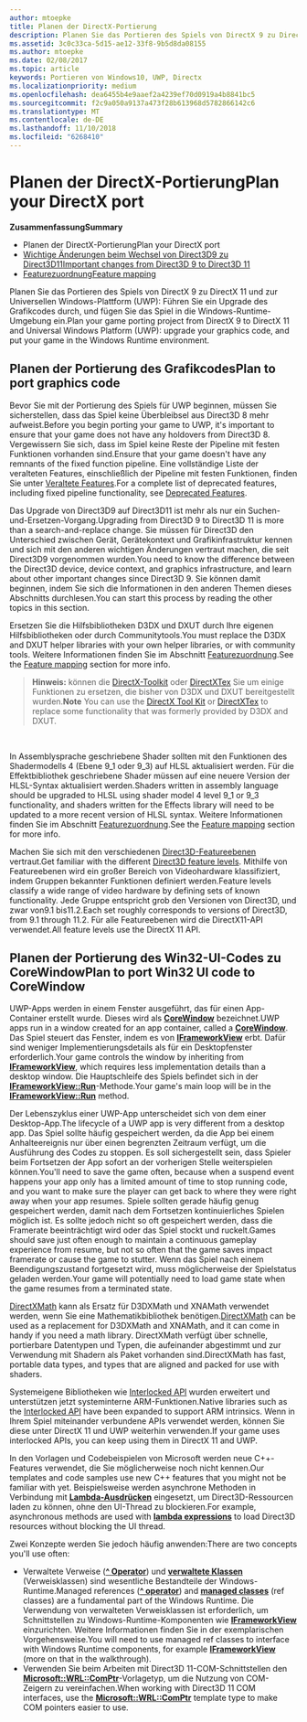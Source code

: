 ```yaml
---
author: mtoepke
title: Planen der DirectX-Portierung
description: Planen Sie das Portieren des Spiels von DirectX 9 zu DirectX 11 und zur Universellen Windows-Plattform (UWP) - Führen Sie ein Upgrade des Grafikcodes durch, und fügen Sie das Spiel in die Windows-Runtime-Umgebung ein.
ms.assetid: 3c0c33ca-5d15-ae12-33f8-9b5d8da08155
ms.author: mtoepke
ms.date: 02/08/2017
ms.topic: article
keywords: Portieren von Windows10, UWP, Directx
ms.localizationpriority: medium
ms.openlocfilehash: dea6455b4e9aaef2a4239ef70d0919a4b8841bc5
ms.sourcegitcommit: f2c9a050a9137a473f28b613968d5782866142c6
ms.translationtype: MT
ms.contentlocale: de-DE
ms.lasthandoff: 11/10/2018
ms.locfileid: "6268410"
---
```

# <a name="plan-your-directx-port"></a><span data-ttu-id="3eca8-104">Planen der DirectX-Portierung</span><span class="sxs-lookup"><span data-stu-id="3eca8-104">Plan your DirectX port</span></span>



**<span data-ttu-id="3eca8-105">Zusammenfassung</span><span class="sxs-lookup"><span data-stu-id="3eca8-105">Summary</span></span>**

-   <span data-ttu-id="3eca8-106">Planen der DirectX-Portierung</span><span class="sxs-lookup"><span data-stu-id="3eca8-106">Plan your DirectX port</span></span>
-   [<span data-ttu-id="3eca8-107">Wichtige Änderungen beim Wechsel von Direct3D9 zu Direct3D11</span><span class="sxs-lookup"><span data-stu-id="3eca8-107">Important changes from Direct3D 9 to Direct3D 11</span></span>](understand-direct3d-11-1-concepts.md)
-   [<span data-ttu-id="3eca8-108">Featurezuordnung</span><span class="sxs-lookup"><span data-stu-id="3eca8-108">Feature mapping</span></span>](feature-mapping.md)


<span data-ttu-id="3eca8-109">Planen Sie das Portieren des Spiels von DirectX 9 zu DirectX 11 und zur Universellen Windows-Plattform (UWP): Führen Sie ein Upgrade des Grafikcodes durch, und fügen Sie das Spiel in die Windows-Runtime-Umgebung ein.</span><span class="sxs-lookup"><span data-stu-id="3eca8-109">Plan your game porting project from DirectX 9 to DirectX 11 and Universal Windows Platform (UWP): upgrade your graphics code, and put your game in the Windows Runtime environment.</span></span>

## <a name="plan-to-port-graphics-code"></a><span data-ttu-id="3eca8-110">Planen der Portierung des Grafikcodes</span><span class="sxs-lookup"><span data-stu-id="3eca8-110">Plan to port graphics code</span></span>


<span data-ttu-id="3eca8-111">Bevor Sie mit der Portierung des Spiels für UWP beginnen, müssen Sie sicherstellen, dass das Spiel keine Überbleibsel aus Direct3D 8 mehr aufweist.</span><span class="sxs-lookup"><span data-stu-id="3eca8-111">Before you begin porting your game to UWP, it's important to ensure that your game does not have any holdovers from Direct3D 8.</span></span> <span data-ttu-id="3eca8-112">Vergewissern Sie sich, dass im Spiel keine Reste der Pipeline mit festen Funktionen vorhanden sind.</span><span class="sxs-lookup"><span data-stu-id="3eca8-112">Ensure that your game doesn't have any remnants of the fixed function pipeline.</span></span> <span data-ttu-id="3eca8-113">Eine vollständige Liste der veralteten Features, einschließlich der Pipeline mit festen Funktionen, finden Sie unter [Veraltete Features](https://msdn.microsoft.com/library/windows/desktop/cc308047).</span><span class="sxs-lookup"><span data-stu-id="3eca8-113">For a complete list of deprecated features, including fixed pipeline functionality, see [Deprecated Features](https://msdn.microsoft.com/library/windows/desktop/cc308047).</span></span>

<span data-ttu-id="3eca8-114">Das Upgrade von Direct3D9 auf Direct3D11 ist mehr als nur ein Suchen-und-Ersetzen-Vorgang.</span><span class="sxs-lookup"><span data-stu-id="3eca8-114">Upgrading from Direct3D 9 to Direct3D 11 is more than a search-and-replace change.</span></span> <span data-ttu-id="3eca8-115">Sie müssen für Direct3D den Unterschied zwischen Gerät, Gerätekontext und Grafikinfrastruktur kennen und sich mit den anderen wichtigen Änderungen vertraut machen, die seit Direct3D9 vorgenommen wurden.</span><span class="sxs-lookup"><span data-stu-id="3eca8-115">You need to know the difference between the Direct3D device, device context, and graphics infrastructure, and learn about other important changes since Direct3D 9.</span></span> <span data-ttu-id="3eca8-116">Sie können damit beginnen, indem Sie sich die Informationen in den anderen Themen dieses Abschnitts durchlesen.</span><span class="sxs-lookup"><span data-stu-id="3eca8-116">You can start this process by reading the other topics in this section.</span></span>

<span data-ttu-id="3eca8-117">Ersetzen Sie die Hilfsbibliotheken D3DX und DXUT durch Ihre eigenen Hilfsbibliotheken oder durch Communitytools.</span><span class="sxs-lookup"><span data-stu-id="3eca8-117">You must replace the D3DX and DXUT helper libraries with your own helper libraries, or with community tools.</span></span> <span data-ttu-id="3eca8-118">Weitere Informationen finden Sie im Abschnitt [Featurezuordnung](feature-mapping.md).</span><span class="sxs-lookup"><span data-stu-id="3eca8-118">See the [Feature mapping](feature-mapping.md) section for more info.</span></span>

> <span data-ttu-id="3eca8-119">**Hinweis:**  können die [DirectX-Toolkit](http://go.microsoft.com/fwlink/p/?LinkID=248929) oder [DirectXTex](http://go.microsoft.com/fwlink/p/?LinkID=248926) Sie um einige Funktionen zu ersetzen, die bisher von D3DX und DXUT bereitgestellt wurden.</span><span class="sxs-lookup"><span data-stu-id="3eca8-119">**Note** You can use the [DirectX Tool Kit](http://go.microsoft.com/fwlink/p/?LinkID=248929) or [DirectXTex](http://go.microsoft.com/fwlink/p/?LinkID=248926) to replace some functionality that was formerly provided by D3DX and DXUT.</span></span>

 

<span data-ttu-id="3eca8-120">In Assemblysprache geschriebene Shader sollten mit den Funktionen des Shadermodells 4 (Ebene 9_1 oder 9_3) auf HLSL aktualisiert werden. Für die Effektbibliothek geschriebene Shader müssen auf eine neuere Version der HLSL-Syntax aktualisiert werden.</span><span class="sxs-lookup"><span data-stu-id="3eca8-120">Shaders written in assembly language should be upgraded to HLSL using shader model 4 level 9\_1 or 9\_3 functionality, and shaders written for the Effects library will need to be updated to a more recent version of HLSL syntax.</span></span> <span data-ttu-id="3eca8-121">Weitere Informationen finden Sie im Abschnitt [Featurezuordnung](feature-mapping.md).</span><span class="sxs-lookup"><span data-stu-id="3eca8-121">See the [Feature mapping](feature-mapping.md) section for more info.</span></span>

<span data-ttu-id="3eca8-122">Machen Sie sich mit den verschiedenen [Direct3D-Featureebenen](https://msdn.microsoft.com/library/windows/desktop/ff476876) vertraut.</span><span class="sxs-lookup"><span data-stu-id="3eca8-122">Get familiar with the different [Direct3D feature levels](https://msdn.microsoft.com/library/windows/desktop/ff476876).</span></span> <span data-ttu-id="3eca8-123">Mithilfe von Featureebenen wird ein großer Bereich von Videohardware klassifiziert, indem Gruppen bekannter Funktionen definiert werden.</span><span class="sxs-lookup"><span data-stu-id="3eca8-123">Feature levels classify a wide range of video hardware by defining sets of known functionality.</span></span> <span data-ttu-id="3eca8-124">Jede Gruppe entspricht grob den Versionen von Direct3D, und zwar von9.1 bis11.2.</span><span class="sxs-lookup"><span data-stu-id="3eca8-124">Each set roughly corresponds to versions of Direct3D, from 9.1 through 11.2.</span></span> <span data-ttu-id="3eca8-125">Für alle Featureebenen wird die DirectX11-API verwendet.</span><span class="sxs-lookup"><span data-stu-id="3eca8-125">All feature levels use the DirectX 11 API.</span></span>

## <a name="plan-to-port-win32-ui-code-to-corewindow"></a><span data-ttu-id="3eca8-126">Planen der Portierung des Win32-UI-Codes zu CoreWindow</span><span class="sxs-lookup"><span data-stu-id="3eca8-126">Plan to port Win32 UI code to CoreWindow</span></span>


<span data-ttu-id="3eca8-127">UWP-Apps werden in einem Fenster ausgeführt, das für einen App-Container erstellt wurde. Dieses wird als [**CoreWindow**](https://msdn.microsoft.com/library/windows/apps/br208225) bezeichnet.</span><span class="sxs-lookup"><span data-stu-id="3eca8-127">UWP apps run in a window created for an app container, called a [**CoreWindow**](https://msdn.microsoft.com/library/windows/apps/br208225).</span></span> <span data-ttu-id="3eca8-128">Das Spiel steuert das Fenster, indem es von [**IFrameworkView**](https://msdn.microsoft.com/library/windows/apps/hh700478) erbt. Dafür sind weniger Implementierungsdetails als für ein Desktopfenster erforderlich.</span><span class="sxs-lookup"><span data-stu-id="3eca8-128">Your game controls the window by inheriting from [**IFrameworkView**](https://msdn.microsoft.com/library/windows/apps/hh700478), which requires less implementation details than a desktop window.</span></span> <span data-ttu-id="3eca8-129">Die Hauptschleife des Spiels befindet sich in der [**IFrameworkView::Run**](https://msdn.microsoft.com/library/windows/apps/hh700505)-Methode.</span><span class="sxs-lookup"><span data-stu-id="3eca8-129">Your game's main loop will be in the [**IFrameworkView::Run**](https://msdn.microsoft.com/library/windows/apps/hh700505) method.</span></span>

<span data-ttu-id="3eca8-130">Der Lebenszyklus einer UWP-App unterscheidet sich von dem einer Desktop-App.</span><span class="sxs-lookup"><span data-stu-id="3eca8-130">The lifecycle of a UWP app is very different from a desktop app.</span></span> <span data-ttu-id="3eca8-131">Das Spiel sollte häufig gespeichert werden, da die App bei einem Anhalteereignis nur über einen begrenzten Zeitraum verfügt, um die Ausführung des Codes zu stoppen. Es soll sichergestellt sein, dass Spieler beim Fortsetzen der App sofort an der vorherigen Stelle weiterspielen können.</span><span class="sxs-lookup"><span data-stu-id="3eca8-131">You'll need to save the game often, because when a suspend event happens your app only has a limited amount of time to stop running code, and you want to make sure the player can get back to where they were right away when your app resumes.</span></span> <span data-ttu-id="3eca8-132">Spiele sollten gerade häufig genug gespeichert werden, damit nach dem Fortsetzen kontinuierliches Spielen möglich ist. Es sollte jedoch nicht so oft gespeichert werden, dass die Framerate beeinträchtigt wird oder das Spiel stockt und ruckelt.</span><span class="sxs-lookup"><span data-stu-id="3eca8-132">Games should save just often enough to maintain a continuous gameplay experience from resume, but not so often that the game saves impact framerate or cause the game to stutter.</span></span> <span data-ttu-id="3eca8-133">Wenn das Spiel nach einem Beendigungszustand fortgesetzt wird, muss möglicherweise der Spielstatus geladen werden.</span><span class="sxs-lookup"><span data-stu-id="3eca8-133">Your game will potentially need to load game state when the game resumes from a terminated state.</span></span>

<span data-ttu-id="3eca8-134">[DirectXMath](https://msdn.microsoft.com/library/windows/desktop/ee415571) kann als Ersatz für D3DXMath und XNAMath verwendet werden, wenn Sie eine Mathematikbibliothek benötigen.</span><span class="sxs-lookup"><span data-stu-id="3eca8-134">[DirectXMath](https://msdn.microsoft.com/library/windows/desktop/ee415571) can be used as a replacement for D3DXMath and XNAMath, and it can come in handy if you need a math library.</span></span> <span data-ttu-id="3eca8-135">DirectXMath verfügt über schnelle, portierbare Datentypen und Typen, die aufeinander abgestimmt und zur Verwendung mit Shadern als Paket vorhanden sind.</span><span class="sxs-lookup"><span data-stu-id="3eca8-135">DirectXMath has fast, portable data types, and types that are aligned and packed for use with shaders.</span></span>

<span data-ttu-id="3eca8-136">Systemeigene Bibliotheken wie [Interlocked API](https://msdn.microsoft.com/library/windows/desktop/dd405529) wurden erweitert und unterstützen jetzt systeminterne ARM-Funktionen.</span><span class="sxs-lookup"><span data-stu-id="3eca8-136">Native libraries such as the [Interlocked API](https://msdn.microsoft.com/library/windows/desktop/dd405529) have been expanded to support ARM intrinsics.</span></span> <span data-ttu-id="3eca8-137">Wenn in Ihrem Spiel miteinander verbundene APIs verwendet werden, können Sie diese unter DirectX 11 und UWP weiterhin verwenden.</span><span class="sxs-lookup"><span data-stu-id="3eca8-137">If your game uses interlocked APIs, you can keep using them in DirectX 11 and UWP.</span></span>

<span data-ttu-id="3eca8-138">In den Vorlagen und Codebeispielen von Microsoft werden neue C++-Features verwendet, die Sie möglicherweise noch nicht kennen.</span><span class="sxs-lookup"><span data-stu-id="3eca8-138">Our templates and code samples use new C++ features that you might not be familiar with yet.</span></span> <span data-ttu-id="3eca8-139">Beispielsweise werden asynchrone Methoden in Verbindung mit [**Lambda-Ausdrücken**](https://msdn.microsoft.com/library/windows/apps/dd293608.aspx) eingesetzt, um Direct3D-Ressourcen laden zu können, ohne den UI-Thread zu blockieren.</span><span class="sxs-lookup"><span data-stu-id="3eca8-139">For example, asynchronous methods are used with [**lambda expressions**](https://msdn.microsoft.com/library/windows/apps/dd293608.aspx) to load Direct3D resources without blocking the UI thread.</span></span>

<span data-ttu-id="3eca8-140">Zwei Konzepte werden Sie jedoch häufig anwenden:</span><span class="sxs-lookup"><span data-stu-id="3eca8-140">There are two concepts you'll use often:</span></span>

-   <span data-ttu-id="3eca8-141">Verwaltete Verweise ([**^ Operator**](https://msdn.microsoft.com/library/windows/apps/yk97tc08.aspx)) und [**verwaltete Klassen**](https://msdn.microsoft.com/library/windows/apps/6w96b5h7.aspx) (Verweisklassen) sind wesentliche Bestandteile der Windows-Runtime.</span><span class="sxs-lookup"><span data-stu-id="3eca8-141">Managed references ([**^ operator**](https://msdn.microsoft.com/library/windows/apps/yk97tc08.aspx)) and [**managed classes**](https://msdn.microsoft.com/library/windows/apps/6w96b5h7.aspx) (ref classes) are a fundamental part of the Windows Runtime.</span></span> <span data-ttu-id="3eca8-142">Die Verwendung von verwalteten Verweisklassen ist erforderlich, um Schnittstellen zu Windows-Runtime-Komponenten wie [**IFrameworkView**](https://msdn.microsoft.com/library/windows/apps/hh700478) einzurichten. Weitere Informationen finden Sie in der exemplarischen Vorgehensweise.</span><span class="sxs-lookup"><span data-stu-id="3eca8-142">You will need to use managed ref classes to interface with Windows Runtime components, for example [**IFrameworkView**](https://msdn.microsoft.com/library/windows/apps/hh700478) (more on that in the walkthrough).</span></span>
-   <span data-ttu-id="3eca8-143">Verwenden Sie beim Arbeiten mit Direct3D 11-COM-Schnittstellen den [**Microsoft::WRL::ComPtr**](https://msdn.microsoft.com/library/windows/apps/br244983.aspx)-Vorlagetyp, um die Nutzung von COM-Zeigern zu vereinfachen.</span><span class="sxs-lookup"><span data-stu-id="3eca8-143">When working with Direct3D 11 COM interfaces, use the [**Microsoft::WRL::ComPtr**](https://msdn.microsoft.com/library/windows/apps/br244983.aspx) template type to make COM pointers easier to use.</span></span>

 

 




